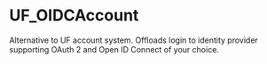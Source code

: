 # UF_OIDCAccount
Alternative to UF account system. Offloads login to identity provider supporting OAuth 2 and Open ID Connect of your choice.
